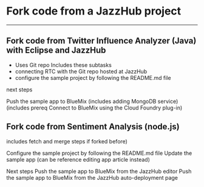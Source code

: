 # Fork code from a JazzHub project 

***
## Fork code from Twitter Influence Analyzer (Java) with Eclipse and JazzHub

- Uses Git repo
Includes these subtasks
- connecting RTC with the Git repo hosted at JazzHub
- configure the sample project by following the README.md file

next steps  

Push the sample app to BlueMix (includes adding MongoDB service)
(includes prereq Connect to BlueMix using the Cloud Foundry plug-in)

## Fork code from Sentiment Analysis (node.js)
includes fetch and merge steps if forked before)

Configure the sample project by following the README.md file
Update the sample app (can be reference editing app article instead)

Next steps
Push the sample app to BlueMix from the JazzHub editor
Push the sample app to BlueMix from the JazzHub auto-deployment page
